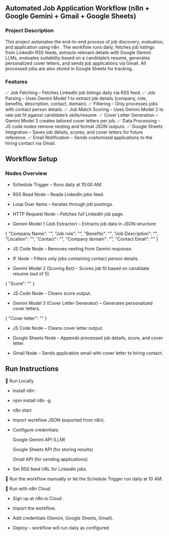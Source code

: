 ## Automated Job Application Workflow (n8n + Google Gemini + Gmail + Google Sheets)
### Project Description

This project automates the end-to-end process of job discovery, evaluation, and application using n8n
.
The workflow runs daily, fetches job listings from LinkedIn RSS feeds, extracts relevant details with Google Gemini LLMs, evaluates suitability based on a candidate’s resume, generates personalized cover letters, and sends job applications via Gmail.
All processed jobs are also stored in Google Sheets for tracking.

### Features

✅ Job Fetching – Fetches LinkedIn job listings daily via RSS feed.
✅ Job Parsing – Uses Gemini Model 1 to extract job details (company, role, benefits, description, contact, domain).
✅ Filtering – Only processes jobs with contact person details.
✅ Job Match Scoring – Uses Gemini Model 2 to rate job fit against candidate’s skills/resume.
✅ Cover Letter Generation – Gemini Model 3 creates tailored cover letters per job.
✅ Data Processing – JS code nodes remove nesting and format JSON outputs.
✅ Google Sheets Integration – Saves job details, scores, and cover letters for future reference.
✅ Email Notification – Sends customized applications to the hiring contact via Gmail.

## Workflow Setup
### Nodes Overview

- Schedule Trigger – Runs daily at 10:00 AM.

- RSS Read Node – Reads LinkedIn jobs feed.

- Loop Over Items – Iterates through job postings.

- HTTP Request Node – Fetches full LinkedIn job page.

- Gemini Model 1 (Job Extractor) – Extracts job data in JSON structure:

{
  "Company Name": "",
  "Job role": "",
  "Benefits": "",
  "Job Description": "",
  "Location": "",
  "Contact": "",
  "Company domain": "",
  "Contact Email": ""
}


- JS Code Node – Removes nesting from Gemini response.

- IF Node – Filters only jobs containing contact person details.

- Gemini Model 2 (Scoring Bot) – Scores job fit based on candidate resume (out of 5).

{ "Score": "" }


- JS Code Node – Cleans score output.

- Gemini Model 3 (Cover Letter Generator) – Generates personalized cover letters.

{ "Cover letter": "" }


- JS Code Node – Cleans cover letter output.

- Google Sheets Node – Appends processed job details, score, and cover letter.

- Gmail Node – Sends application email with cover letter to hiring contact.

## Run Instructions
🔹 Run Locally

- Install n8n
:

- npm install n8n -g
- n8n start


- Import workflow JSON (exported from n8n).

- Configure credentials:

  Google Gemini API (LLM)

  Google Sheets API (for storing results)

  Gmail API (for sending applications)

- Set RSS feed URL for LinkedIn jobs.

🔹 Run the workflow manually or let the Schedule Trigger run daily at 10 AM.

🔹 Run with n8n Cloud

- Sign up at n8n.io Cloud
.

- Import the workflow.

- Add credentials (Gemini, Google Sheets, Gmail).

- Deploy – workflow will run daily as configured.
